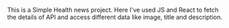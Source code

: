 This is a Simple Health news project.
Here I've used JS and React to fetch the details of API and access different data like image, title and description.